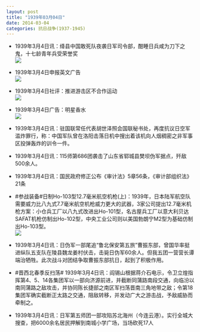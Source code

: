 ```yaml
---
layout: post
title: "1939年03月04日"
date: 2014-03-04
categories: 抗日战争(1937-1945)
---
```


<meta name="referrer" content="no-referrer" />

- 1939年3月4日讯：绛县中国敢死队夜袭日军司令部，酣睡日兵咸为刀下之鬼，十七龄青年兵受荣誉奖 <br/><img src="https://ww2.sinaimg.cn/large/aca367d8jw1ee446o0dshj20cs05v3zv.jpg" />

- 1939年3月4日申报英文广告 <br/><img src="https://ww3.sinaimg.cn/large/aca367d8jw1ee42gbeaqvj20cs0h40w6.jpg" />

- 1939年3月4日社评：推进游击区不合作运动 <br/><img src="https://ww4.sinaimg.cn/large/aca367d8jw1ee40q1dnrxj20nf0xowws.jpg" />

- 1939年3月4日广告：明星香水 <br/><img src="https://ww1.sinaimg.cn/large/aca367d8jw1ee3x90erusj20aa0h4acs.jpg" />

- 1939年3月4日讯：驻国联常任代表胡世泽照会国联秘书处，再度抗议日空军滥炸罪行，称：中国军队曾在洛阳击落日机中搜出着该机向人烟稠密之非军事区投弹轰炸的训令一件。 

- 1939年3月4日讯：115师第686团袭击了山东省郓城县樊坝伪军据点，歼敌500余人。 

- 1939年3月4日讯：国民政府修正公布《审计法》5章56条，《审计部组织法》21条 

- #参战装备#日制Ho-103型12.7毫米航空机枪(上)：1939年，日本陆军航空队需要威力比八九式7.7毫米航空机枪威力更大的武器，3家公司提出12.7毫米机枪方案：小仓兵工厂以八九式改进出Ho-101型，名古屋兵工厂以意大利贝达SAFAT机枪仿制出Ho-102型，中央工业公司则以美国勃朗宁M2型为基础仿制出Ho-103型。 <br/><img src="https://ww3.sinaimg.cn/large/aca367d8jw1ee3hmvulhxj20m80irtcp.jpg" />

- 1939年3月4日讯：日伪军一部尾追“鲁北保安第五旅”曹振东部，曾国华率挺进纵队五支队在陵县魏龙姜村伏击，击毙日伪军60余人。但我五团一营营长谭端治牺牲。此次战斗对团结争取曹振东部抗日，起到了积极作用。 

- #晋西北春季反扫荡# 1939年3月4日讯：阎锡山根据蒋介石电示，令卫立煌指挥第4、5、14各集团军以一部向济源前进，并截断同蒲路南段交通，向临汾以南同蒲路之敌攻击，并协同陈长捷部之南区军扫荡晋南三角地带之敌；令第18集团军确实截断正太路之交通，阻敌转移，并发动广大之游击战，予敌威胁而牵制之。 

- 1939年3月4日讯：日军第五师团一部攻陷苏北海州（今连云港）。实行全城大搜查，把6000余名居民押解到南城小学广场，当场砍死17人 

